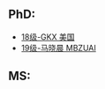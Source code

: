 ## PhD:

+ [18级-GKX 美国](grad-application/computer-science/[US]-18-gkx.md)
+ [19级-马晓晨 MBZUAI](grad-application/computer-science/[US&UAE]-19-Ma_xiaochen.md)

## MS:
